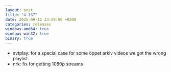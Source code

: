 ```yaml
---
layout: post
title: "4.137"
date: 2025-09-12 23:59:00 +0200
categories: releases
windows-amd64: true
windows-win32: true
binary: true
---
```


* svtplay: for a special case for some öppet arkiv videos we got the wrong playlist
* nrk: fix for getting 1080p streams
